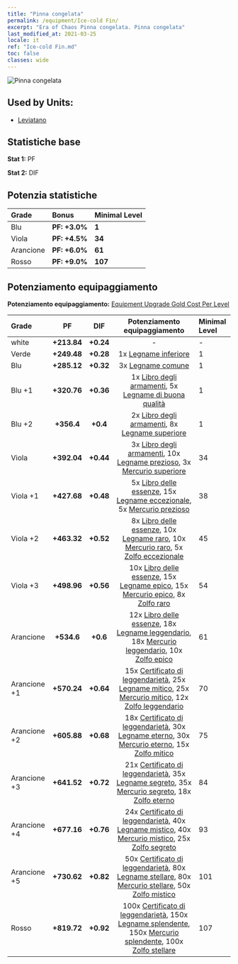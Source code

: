 ```yaml
---
title: "Pinna congelata"
permalink: /equipment/Ice-cold Fin/
excerpt: "Era of Chaos Pinna congelata. Pinna congelata"
last_modified_at: 2021-03-25
locale: it
ref: "Ice-cold Fin.md"
toc: false
classes: wide
---
```


  ![Pinna congelata](/images/e/e_99082.png)

## Used by Units:

* [Leviatano](/it/units/Revyaratan/) 


## Statistiche base
 **Stat 1:** PF

 **Stat 2:** DIF

## Potenzia statistiche

  |     Grade    |   Bonus | Minimal Level | 
  |:-------------|:--------|:--------------| 
  | Blu | **PF: +3.0%** | **1** | 
  | Viola | **PF: +4.5%** | **34** | 
  | Arancione | **PF: +6.0%** | **61** | 
  | Rosso | **PF: +9.0%** | **107** | 


## Potenziamento equipaggiamento
 **Potenziamento equipaggiamento:** [Equipment Upgrade Gold Cost Per Level](/equipment/EquipmentUpgradeCostPerLevel/) 

  |          Grade      | PF | DIF | Potenziamento equipaggiamento | Minimal Level |
  |:--------------------|:---------:|:---------:|:----------------:|:--------------|
  | white | **+213.84** | **+0.24** | - | - |
  | Verde | **+249.48** | **+0.28** | 1x [Legname inferiore](/it/Items/mat_1/) | 1 |
  | Blu | **+285.12** | **+0.32** | 3x [Legname comune](/it/Items/mat_7/) | 1 |
  | Blu +1 | **+320.76** | **+0.36** | 1x [Libro degli armamenti](/it/Items/mat_18/), 5x [Legname di buona qualità](/it/Items/mat_13/) | 1 |
  | Blu +2 | **+356.4** | **+0.4** | 2x [Libro degli armamenti](/it/Items/mat_25/), 8x [Legname superiore](/it/Items/mat_20/) | 1 |
  | Viola | **+392.04** | **+0.44** | 3x [Libro degli armamenti](/it/Items/mat_32/), 10x [Legname prezioso](/it/Items/mat_27/), 3x [Mercurio superiore](/it/Items/mat_21/) | 34 |
  | Viola +1 | **+427.68** | **+0.48** | 5x [Libro delle essenze](/it/Items/mat_39/), 15x [Legname eccezionale](/it/Items/mat_34/), 5x [Mercurio prezioso](/it/Items/mat_28/) | 38 |
  | Viola +2 | **+463.32** | **+0.52** | 8x [Libro delle essenze](/it/Items/mat_46/), 10x [Legname raro](/it/Items/mat_41/), 10x [Mercurio raro](/it/Items/mat_42/), 5x [Zolfo eccezionale](/it/Items/mat_36/) | 45 |
  | Viola +3 | **+498.96** | **+0.56** | 10x [Libro delle essenze](/it/Items/mat_53/), 15x [Legname epico](/it/Items/mat_48/), 15x [Mercurio epico](/it/Items/mat_49/), 8x [Zolfo raro](/it/Items/mat_43/) | 54 |
  | Arancione | **+534.6** | **+0.6** | 12x [Libro delle essenze](/it/Items/mat_60/), 18x [Legname leggendario](/it/Items/mat_55/), 18x [Mercurio leggendario](/it/Items/mat_56/), 10x [Zolfo epico](/it/Items/mat_50/) | 61 |
  | Arancione +1 | **+570.24** | **+0.64** | 15x [Certificato di leggendarietà](/it/Items/mat_67/), 25x [Legname mitico](/it/Items/mat_62/), 25x [Mercurio mitico](/it/Items/mat_63/), 12x [Zolfo leggendario](/it/Items/mat_57/) | 70 |
  | Arancione +2 | **+605.88** | **+0.68** | 18x [Certificato di leggendarietà](/it/Items/mat_74/), 30x [Legname eterno](/it/Items/mat_69/), 30x [Mercurio eterno](/it/Items/mat_70/), 15x [Zolfo mitico](/it/Items/mat_64/) | 75 |
  | Arancione +3 | **+641.52** | **+0.72** | 21x [Certificato di leggendarietà](/it/Items/mat_81/), 35x [Legname segreto](/it/Items/mat_76/), 35x [Mercurio segreto](/it/Items/mat_77/), 18x [Zolfo eterno](/it/Items/mat_71/) | 84 |
  | Arancione +4 | **+677.16** | **+0.76** | 24x [Certificato di leggendarietà](/it/Items/mat_88/), 40x [Legname mistico](/it/Items/mat_83/), 40x [Mercurio mistico](/it/Items/mat_84/), 25x [Zolfo segreto](/it/Items/mat_78/) | 93 |
  | Arancione +5 | **+730.62** | **+0.82** | 50x [Certificato di leggendarietà](/it/Items/mat_95/), 80x [Legname stellare](/it/Items/mat_90/), 80x [Mercurio stellare](/it/Items/mat_91/), 50x [Zolfo mistico](/it/Items/mat_85/) | 101 |
  | Rosso | **+819.72** | **+0.92** | 100x [Certificato di leggendarietà](/it/Items/mat_102/), 150x [Legname splendente](/it/Items/mat_97/), 150x [Mercurio splendente](/it/Items/mat_98/), 100x [Zolfo stellare](/it/Items/mat_92/) | 107 |


